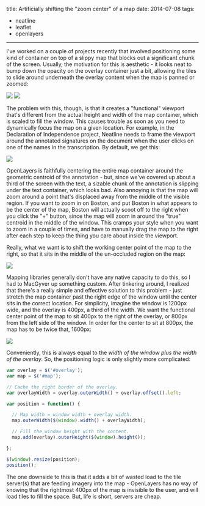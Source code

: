 title: Artificially shifting the "zoom center" of a map
date: 2014-07-08
tags:
  - neatline
  - leaflet
  - openlayers
---

I've worked on a couple of projects recently that involved positioning some kind of container on top of a slippy map that blocks out a significant chunk of the screen. Usually, the motivation for this is aesthetic - it looks neat to bump down the opacity on the overlay container just a bit, allowing the tiles to slide around underneath the overlay content when the map is panned or zoomed:

[![](images/web/doi-border.jpg)]()
[![](images/web/gemini-border.jpg)]()

The problem with this, though, is that it creates a "functional" viewport that's different from the actual height and width of the map container, which is scaled to fill the window. This causes trouble as soon as you need to dynamically focus the map on a given location. For example, in the Declaration of Independence project, Neatline needs to frame the viewport around the annotated signatures on the document when the user clicks on one of the names in the transcription. By default, we get this:

![](images/web/overlap.jpg)

OpenLayers is faithfully centering the entire map container around the geometric centroid of the annotation - but, since we've covered up about a third of the screen with the text, a sizable chunk of the annotation is slipping under the text container, which looks bad. Also annoying is that the map will zoom around a point that's displaced away from the middle of the visible region. If you want to zoom in on Boston, and put Boston in what appears to be the center of the map, Boston will actually scoot off to the right when you click the "+" button, since the map will zoom in around the "true" centroid in the middle of the window. This cramps your style when you want to zoom in a couple of times, and have to manually drag the map to the right after each step to keep the thing you care about inside the viewport.

Really, what we want is to shift the working center point of the map to the right, so that it sits in the middle of the un-occluded region on the map:

![](images/web/centered.jpg)

Mapping libraries generally don't have any native capacity to do this, so I had to MacGyver up something custom. After tinkering around, I realized that there's a really simple and effective solution to this problem - just stretch the map container past the right edge of the window until the center sits in the correct location. For simplicity, imagine the window is 1200px wide, and the overlay is 400px, a third of the width. We want the functional center point of the map to sit 400px to the right of the overlay, or 800px from the left side of the window. In order for the center to sit at 800px, the map has to be twice that, 1600px:

![](images/web/diagram.jpg)

Conveniently, this is always equal to the _width of the window plus the width of the overlay_. So, the positioning logic is only slightly more complicated:

```javascript
var overlay = $('#overlay');
var map = $('#map');

// Cache the right border of the overlay.
var overlayWidth = overlay.outerWidth() + overlay.offset().left;

var position = function() {

  // Map width = window width + overlay width.
  map.outerWidth($(window).width() + overlayWidth);

  // Fill the window height with the content.
  map.add(overlay).outerHeight($(window).height());

};

$(window).resize(position);
position();
```

The one downside to this is that it adds a bit of wasted load to the tile server(s) that are feeding imagery into the map - OpenLayers has no way of knowing that the rightmost 400px of the map is invisible to the user, and will load tiles to fill the space. But, life is short, servers are cheap.
